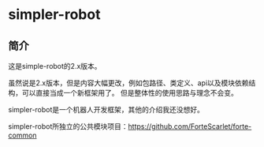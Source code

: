 # simpler-robot


## 简介

这是simple-robot的2.x版本。

虽然说是2.x版本，但是内容大幅更改，例如包路径、类定义、api以及模块依赖结构，可以直接当成一个新框架用了。
但是整体性的使用思路与理念不会变。


simpler-robot是一个机器人开发框架，其他的介绍我还没想好。


simpler-robot所独立的公共模块项目：https://github.com/ForteScarlet/forte-common
